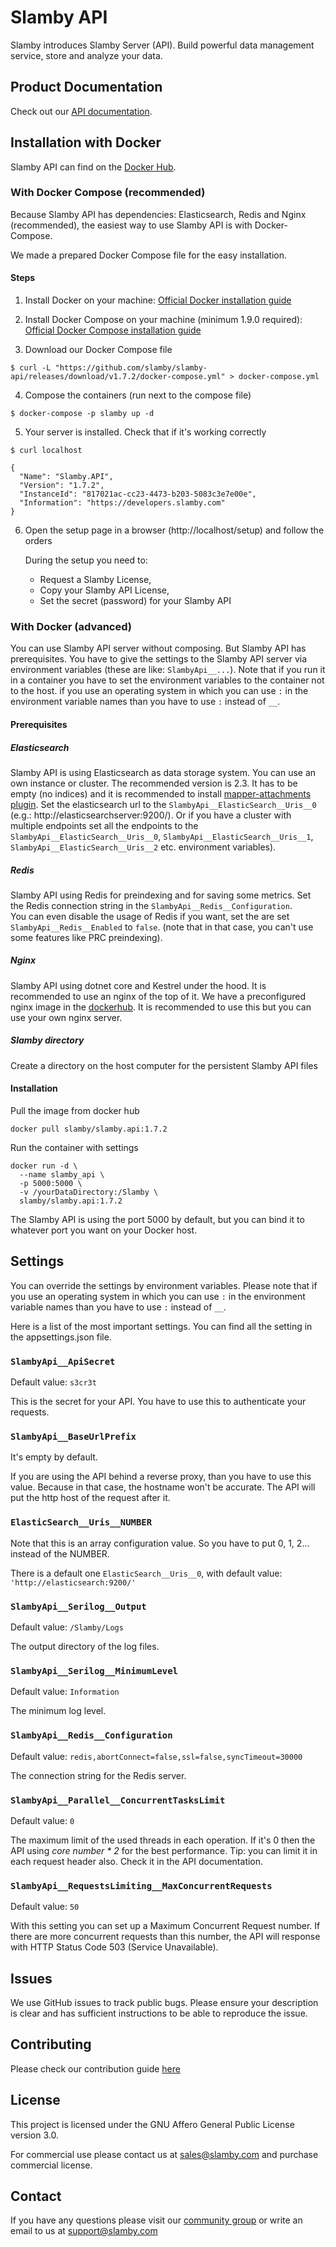 # Slamby API

Slamby introduces Slamby Server (API). Build powerful data management service, store and analyze your data.

## Product Documentation

Check out our [API documentation](https://developers.slamby.com/docs/API).

## Installation with Docker

Slamby API can find on the [Docker Hub](https://hub.docker.com/r/slamby/slamby.api).

### With Docker Compose (recommended)
Because Slamby API has dependencies: Elasticsearch, Redis and Nginx (recommended), the easiest way to use Slamby API is with Docker-Compose.

We made a prepared Docker Compose file for the easy installation.

#### Steps

1. Install Docker on your machine: [Official Docker installation guide](https://docs.docker.com/engine/installation)

2. Install Docker Compose on your machine (minimum 1.9.0 required): [Official Docker Compose installation guide](https://docs.docker.com/compose/install)

3. Download our Docker Compose file
  ```
  $ curl -L "https://github.com/slamby/slamby-api/releases/download/v1.7.2/docker-compose.yml" > docker-compose.yml
  ``` 

4. Compose the containers (run next to the compose file)
  ```
  $ docker-compose -p slamby up -d
  ```

5. Your server is installed. Check that if it's working correctly
  ```
  $ curl localhost

  {
    "Name": "Slamby.API",
    "Version": "1.7.2",
    "InstanceId": "817021ac-cc23-4473-b203-5083c3e7e00e",
    "Information": "https://developers.slamby.com"
  }

  ```

6. Open the setup page in a browser (http://localhost/setup) and follow the orders
    
    During the setup you need to:
    - Request a Slamby License,
    - Copy your Slamby API License,
    - Set the secret (password) for your Slamby API

### With Docker (advanced)

You can use Slamby API server without composing. But Slamby API has prerequisites.
You have to give the settings to the Slamby API server via environment variables (these are like: `SlambyApi__...`). Note that if you run it in a container you have to set the environment variables to the container not to the host.
if you use an operating system in which you can use `:` in the environment variable names than you have to use `:` instead of `__`.


#### Prerequisites

##### Elasticsearch

Slamby API is using Elasticsearch as data storage system. You can use an own instance or cluster. The recommended version is 2.3. It has to be empty (no indices) and it is recommended to install [mapper-attachments plugin](https://github.com/elastic/elasticsearch-mapper-attachments).
Set the elasticsearch url to the `SlambyApi__ElasticSearch__Uris__0` (e.g.: http://elasticsearchserver:9200/).
Or if you have a cluster with multiple endpoints set all the endpoints to the `SlambyApi__ElasticSearch__Uris__0`, `SlambyApi__ElasticSearch__Uris__1`, `SlambyApi__ElasticSearch__Uris__2` etc. environment variables).

##### Redis

Slamby API using Redis for preindexing and for saving some metrics. Set the Redis connection string in the `SlambyApi__Redis__Configuration`.  
You can even disable the usage of Redis if you want, set the are set `SlambyApi__Redis__Enabled` to `false`. (note that in that case, you can't use some features like PRC preindexing).

##### Nginx

Slamby API using dotnet core and Kestrel under the hood. It is recommended to use an nginx of the top of it. We have a preconfigured nginx image in the [dockerhub](https://hub.docker.com/r/slamby/nginx). It is recommended to use this but you can use your own nginx server. 

##### Slamby directory

Create a directory on the host computer for the persistent Slamby API files

#### Installation

Pull the image from docker hub
```
docker pull slamby/slamby.api:1.7.2
```

Run the container with settings
```
docker run -d \
  --name slamby_api \
  -p 5000:5000 \
  -v /yourDataDirectory:/Slamby \
  slamby/slamby.api:1.7.2
```

The Slamby API is using the port 5000 by default, but you can bind it to whatever port you want on your Docker host. 

## Settings

You can override the settings by environment variables.
Please note that if you use an operating system in which you can use `:` in the environment variable names than you have to use `:` instead of `__`.

Here is a list of the most important settings. You can find all the setting in the appsettings.json file.

### `SlambyApi__ApiSecret`

Default value: `s3cr3t` 

This is the secret for your API. You have to use this to authenticate your requests.

### `SlambyApi__BaseUrlPrefix`

It's empty by default. 

If you are using the API behind a reverse proxy, than you have to use this value. Because in that case, the hostname won't be accurate. 
The API will put the http host of the request after it. 

### `ElasticSearch__Uris__NUMBER`

Note that this is an array configuration value. So you have to put 0, 1, 2... instead of the NUMBER. 

There is a default one `ElasticSearch__Uris__0`, with default value: `'http://elasticsearch:9200/'`

### `SlambyApi__Serilog__Output`

Default value: `/Slamby/Logs` 

The output directory of the log files.

### `SlambyApi__Serilog__MinimumLevel`

Default value: `Information` 

The minimum log level.

### `SlambyApi__Redis__Configuration`

Default value: `redis,abortConnect=false,ssl=false,syncTimeout=30000`

The connection string for the Redis server.

### `SlambyApi__Parallel__ConcurrentTasksLimit`

Default value: `0`

The maximum limit of the used threads in each operation. If it's 0 then the API using _core number * 2_ for the best performance.
Tip: you can limit it in each request header also. Check it in the API documentation. 


### `SlambyApi__RequestsLimiting__MaxConcurrentRequests`

Default value: `50`

With this setting you can set up a Maximum Concurrent Request number. If there are more concurrent requests than this number, the API will response with HTTP Status Code 503 (Service Unavailable).

## Issues

We use GitHub issues to track public bugs. Please ensure your description is clear and has sufficient instructions to be able to reproduce the issue.

## Contributing

Please check our contribution guide [here](https://github.com/slamby/slamby-api/blob/master/CONTRIBUTING.md)

## License

This project is licensed under the GNU Affero General Public License version 3.0.

For commercial use please contact us at sales@slamby.com and purchase commercial license.

## Contact

If you have any questions please visit our [community group](https://groups.google.com/forum/#!forum/slamby) or write an email to us at [support@slamby.com](mailto:support@slamby.com)
